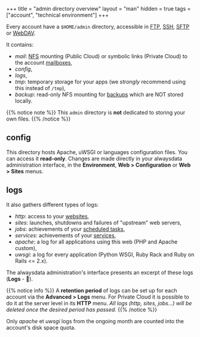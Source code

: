 +++
title = "admin directory overview"
layout = "man"
hidden = true
tags = ["account", "technical environment"]
+++

Every account have a `$HOME/admin` directory, accessible in [FTP](remote-access/ftp), [SSH](remote-access/ssh), [SFTP](remote-access/sftp) or [WebDAV](remote-access/webdav).

It contains:

- _mail_: [NFS](https://en.wikipedia.org/wiki/Network_File_System) mounting (Public Cloud) or symbolic links (Private Cloud) to the account [mailboxes](e-mails),
- _config_,
- _logs_,
- _tmp_: temporary storage for your apps (we *strongly* recommend using this instead of `/tmp`),
- _backup_: read-only NFS mounting for [backups](backups) which are NOT stored locally.

{{% notice note %}}
This `admin` directory is **not** dedicated to storing your own files.
{{% /notice %}}

## config

This directory hosts Apache, uWSGI or languages configuration files. You can access it **read-only**. Changes are made directly in your alwaysdata administration interface, in the **Environment**, **Web > Configuration** or **Web > Sites** menus.

## logs

It also gathers different types of logs:

- _http_: access to your [websites](sites),
- _sites_: launches, shutdowns and failures of "upstream" web servers,
- _jobs_: achievements of your [scheduled tasks](tasks),
- _services_: achievements of your [services](services),
- _apache_: a log for all applications using this web (PHP and Apache custom),
- _uwsgi_: a log for every application (Python WSGI, Ruby Rack and Ruby on Rails <= 2.x).

The alwaysdata administration's interface presents an excerpt of these logs (**Logs** - 📄).

{{% notice info %}}
A **retention period** of logs can be set up for each account via the **Advanced > Logs** menu. For Private Cloud it is possible to do it at the server level in its **HTTP** menu.
*All logs (http, sites, jobs...) will be deleted once the desired period has passed.*
{{% /notice %}}

Only *apache* et *uwsgi* logs from the ongoing month are counted into the account's disk space quota.
